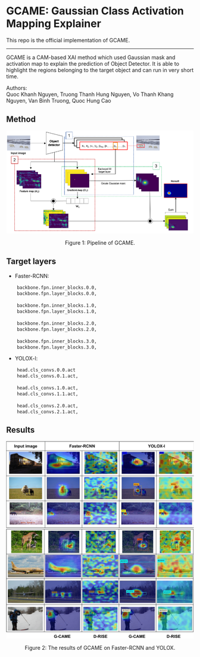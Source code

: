 # GCAME: Gaussian Class Activation Mapping Explainer
This repo is the official implementation of GCAME.

-----------------------------------------
GCAME is a CAM-based XAI method which used Gaussian mask and activation map to explain the prediction of Object Detector. It is able to highlight the regions belonging to the target object and can run in very short time.

Authors:
<br>
Quoc Khanh Nguyen, Truong Thanh Hung Nguyen, Vo Thanh Khang Nguyen, Van Binh Truong, Quoc Hung Cao

## Method
<div align="center">
  <img src="https://raw.githubusercontent.com/khanhnguyenuet/GCAME/main/figures/method.png">
</div>
<p align="center">
  Figure 1: Pipeline of GCAME.
</p>

## Target layers
- Faster-RCNN:
```
    backbone.fpn.inner_blocks.0.0,
    backbone.fpn.layer_blocks.0.0,

    backbone.fpn.inner_blocks.1.0,
    backbone.fpn.layer_blocks.1.0,

    backbone.fpn.inner_blocks.2.0,
    backbone.fpn.layer_blocks.2.0,

    backbone.fpn.inner_blocks.3.0,
    backbone.fpn.layer_blocks.3.0,
```

- YOLOX-l:
```
    head.cls_convs.0.0.act
    head.cls_convs.0.1.act,

    head.cls_convs.1.0.act,
    head.cls_convs.1.1.act,

    head.cls_convs.2.0.act,
    head.cls_convs.2.1.act,
```

## Results

<div align="center">
  <img src="https://raw.githubusercontent.com/khanhnguyenuet/GCAME/main/figures/1-sup-1.png">
  <img src= "https://raw.githubusercontent.com/khanhnguyenuet/GCAME/main/figures/2-sup-1.png">
</div>
<p align="center">
  Figure 2: The results of GCAME on Faster-RCNN and YOLOX.
</p>
